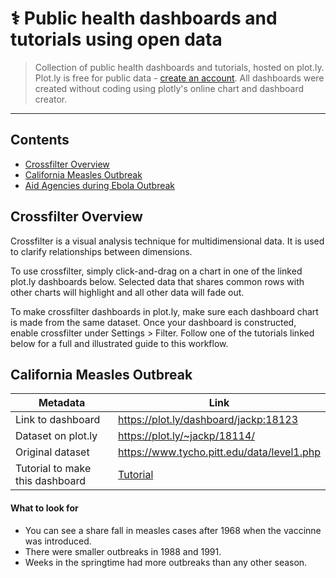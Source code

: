  # ⚕ Public health dashboards and tutorials using open data
 
 > Collection of public health dashboards and tutorials, hosted on plot.ly. Plot.ly is free for public data - [create an account](https://plot.ly/organize/). All dashboards were created without coding using plotly's online chart and dashboard creator.
 
 ***
 
 ## Contents
 
- [Crossfilter Overview](#crossfilter-overview)
- [California Measles Outbreak](#california-measles-outbreak)
- [Aid Agencies during Ebola Outbreak](#aid-agencies-during-ebola-outbreak)

## Crossfilter Overview

Crossfilter is a visual analysis technique for multidimensional data. It is used to clarify relationships between dimensions.

To use crossfilter, simply click-and-drag on a chart in one of the linked plot.ly dashboards below. Selected data that shares common rows with other charts will highlight and all other data will fade out.

To make crossfilter dashboards in plot.ly, make sure each dashboard chart is made from the same dataset. Once your dashboard is constructed, enable crossfilter under Settings > Filter. Follow one of the tutorials linked below for a full and illustrated guide to this workflow.

## California Measles Outbreak

| Metadata                         | Link                                       |
| -------------------------------- | ------------------------------------------ |
| Link to dashboard                | https://plot.ly/dashboard/jackp:18123      |
| Dataset on plot.ly               | https://plot.ly/~jackp/18114/              |
| Original dataset                 | https://www.tycho.pitt.edu/data/level1.php |
| Tutorial to make this dashboard  | [Tutorial](#)                              |

#### What to look for

- You can see a share fall in measles cases after 1968 when the vaccinne was introduced.
- There were smaller outbreaks in 1988 and 1991.
- Weeks in the springtime had more outbreaks than any other season.

